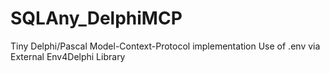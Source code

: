 # SQLAny_DelphiMCP
Tiny Delphi/Pascal Model-Context-Protocol implementation
Use of .env via External Env4Delphi Library
